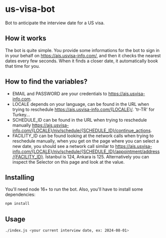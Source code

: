 # us-visa-bot
Bot to anticipate the interview date for a US visa.

## How it works

The bot is quite simple. You provide some informations for the bot to sign in in your behalf on https://ais.usvisa-info.com/, and then
it checks the nearest dates every few seconds. When it finds a closer date, it automatically book that time for you.

## How to find the variables?

- EMAIL and PASSWORD are your credentials to https://ais.usvisa-info.com.
- LOCALE depends on your language, can be found in the URL when trying to reschedule https://ais.usvisa-info.com/{LOCALE}/. 'tr-TR' for Turkey...
- SCHEDULE_ID can be found in the URL when trying to reschedule manually https://ais.usvisa-info.com/{LOCALE}/niv/schedule/{SCHEDULE_ID}/continue_actions.
- FACILITY_ID can be found looking at the network calls when trying to reschedule manually, when you get on the page where you can select a new date, you should see a network call similar to https://ais.usvisa-info.com/{LOCALE}/niv/schedule/{SCHEDULE_ID}/appointment/address/{FACILITY_ID}. İstanbul is 124, Ankara is 125. Alternatively you can inspect the Selector on this page and look at the value.


## Installing

You'll need node 16+ to run the bot. Also, you'll have to install some dependencies:

```sh
npm install
```

## Usage

```sh
./index.js <your current interview date, ex: 2024-08-01>
```
